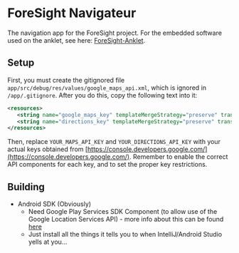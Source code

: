 # ForeSight Navigateur

The navigation app for the ForeSight project. For the embedded software used on the anklet, see here: [ForeSight-Anklet](https://github.com/rmenon1008/ForeSight-Anklet).

## Setup
First, you must create the gitignored file ```app/src/debug/res/values/google_maps_api.xml```, which is ignored in ```/app/.gitignore```. After you do this, copy the following text into it:
 ```xml
 <resources>
    <string name="google_maps_key" templateMergeStrategy="preserve" translatable="false">YOUR_MAPS_API_KEY</string>
    <string name="directions_key" templateMergeStrategy="preserve" translatable="false">YOUR_DIRECTIONS_API_KEY</string>
</resources>

  ```
  Then, replace ```YOUR_MAPS_API_KEY``` and ```YOUR_DIRECTIONS_API_KEY``` with your actual keys obtained from [https://console.developers.google.com/](https://console.developers.google.com/). Remember to enable the correct API components for each key, and to set the proper key restrictions.

## Building
* Android SDK (Obviously)
	* Need Google Play Services SDK Component (to allow use of the Google Location Services API) - more info about this can be found [here](https://developers.google.com/android/guides/setup)
	* Just install all the things it tells you to when IntelliJ/Android Studio yells at you...

